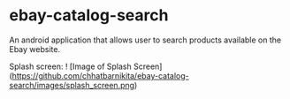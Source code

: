 # ebay-catalog-search
An android application that allows user to search products available on the Ebay website.

Splash screen:
! [Image of Splash Screen] (https://github.com/chhatbarnikita/ebay-catalog-search/images/splash_screen.png)
